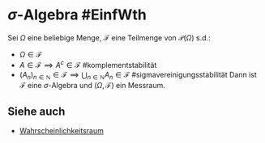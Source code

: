 # $\sigma$-Algebra #EinfWth
Sei $\Omega$ eine beliebige Menge, $\mathcal{F}$ eine Teilmenge von $\mathcal{P}(\Omega)$ s.d.:
- $\Omega \in \mathcal{F}$
- $A\in \mathcal{F}\implies A^c\in \mathcal{F}$ #komplementstabilität
- $(A_n)_{n\in\mathbb{N}}\in\mathcal{F}\implies\bigcup_{n\in\mathbb{N}}A_n\in\mathcal{F}$ #sigmavereinigungsstabilität
Dann ist $\mathcal{F}$ eine $\sigma$-Algebra und $(\Omega,\mathcal{F})$ ein Messraum.
## Siehe auch
- [Wahrscheinlichkeitsraum](Wahrscheinlichkeitsraum.md)